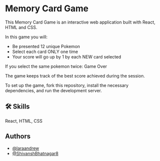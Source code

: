 
# Memory Card Game

This Memory Card Game is an interactive web application built with React, HTML and CSS.

In this game you will: 

- Be presented 12 unique Pokemon
- Select each card ONLY one time
- Your score will go up by 1 by each NEW card selected


If you select the same pokemon twice:  Game Over


The game keeps track of the best score achieved during the session. 


To set up the game, fork this repository, install the necessary dependencies, and run the development server.


## 🛠 Skills
React, HTML, CSS 


## Authors

- [@laraandrew](https://github.com/laraandrew)
- [@ShivanshBhatnagar8](https://github.com/ShivanshBhatnagar8)



